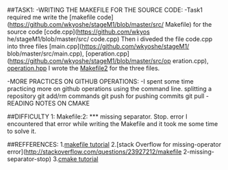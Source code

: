 ##TASK1:
-WRITING THE MAKEFILE FOR THE SOURCE CODE:
 -Task1 required me write the [makefile code](https://github.com/wkyoshe/stageM1/blob/master/src/
  Makefile) for the source code [code.cpp](https://github.com/wkyos   he/stageM1/blob/master/src/    code.cpp)
 Then i diveded the file code.cpp into three files [main.cpp](https://github.com/wkyoshe/stageM1/    blob/master/src/main.cpp), [operation.cpp](https://github.com/wkyoshe/stageM1/blob/master/src/op   eration.cpp), [operation.hpp](https://github.com/wkyoshe/stageM1/blob/master/src/operation.hpp)
 I wrote the  [Makefile2](https://github.com/wkyoshe/stageM1/blob/master/src/Makefile2) for the 
   three files.

-MORE PRACTICES ON GITHUB OPERATIONS:
 -I spent some time practicing more on github operations using the command line.
    splitting a repository
    git add/rm commands
    git push for pushing commits
    git pull
-READING NOTES ON CMAKE

##DIFFICULTY 1:
Makefile:2: *** missing separator. Stop. error
 I encountered that error while writing the Makefile and it took me some time to solve it.

##REFFERENCES:
 1.[makefile tutorial](http://gl.developpez.com/tutoriel/outil/makefile/)
 2.[stack Overflow for missing-operator error](http://stackoverflow.com/questions/23927212/makefile   2-missing-separator-stop)
 3.[cmake tutorial](http://www.cmake.org/cmake-tutorial/)
